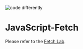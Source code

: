 ![code differently](https://user-images.githubusercontent.com/54545904/91590200-f82ec600-e928-11ea-9433-eea450388abf.png)


# JavaScript-Fetch

Please refer to the [Fetch Lab](./Fetch/Fetch-lesson-Lab.MD).